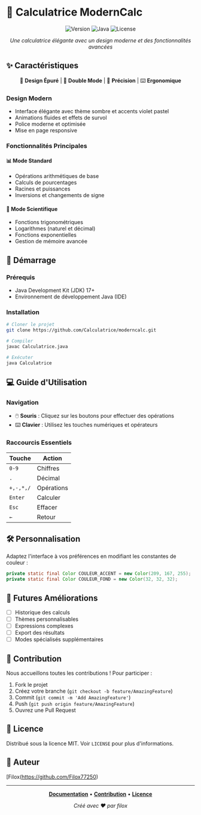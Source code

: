 # 🧮 Calculatrice ModernCalc

<div align="center">

![Version](https://img.shields.io/badge/version-1.1.0-purple)
![Java](https://img.shields.io/badge/Java-17%2B-blueviolet)
![License](https://img.shields.io/badge/license-MIT-blue)

*Une calculatrice élégante avec un design moderne et des fonctionnalités avancées*

</div>

## ✨ Caractéristiques

<div align="center">

🎨 **Design Épuré** | 🔄 **Double Mode** | 🎯 **Précision** | ⌨️ **Ergonomique**

</div>

### Design Modern
- Interface élégante avec thème sombre et accents violet pastel
- Animations fluides et effets de survol
- Police moderne et optimisée
- Mise en page responsive

### Fonctionnalités Principales
#### 📊 Mode Standard
- Opérations arithmétiques de base
- Calculs de pourcentages
- Racines et puissances
- Inversions et changements de signe

#### 🔬 Mode Scientifique
- Fonctions trigonométriques
- Logarithmes (naturel et décimal)
- Fonctions exponentielles
- Gestion de mémoire avancée

## 🚀 Démarrage

### Prérequis
- Java Development Kit (JDK) 17+
- Environnement de développement Java (IDE)

### Installation

```bash
# Cloner le projet
git clone https://github.com/Calculatrice/moderncalc.git

# Compiler
javac Calculatrice.java

# Exécuter
java Calculatrice
```

## 💻 Guide d'Utilisation

### Navigation
- 🖱️ **Souris** : Cliquez sur les boutons pour effectuer des opérations
- ⌨️ **Clavier** : Utilisez les touches numériques et opérateurs

### Raccourcis Essentiels
| Touche | Action |
|--------|---------|
| `0-9` | Chiffres |
| `.` | Décimal |
| `+,-,*,/` | Opérations |
| `Enter` | Calculer |
| `Esc` | Effacer |
| `←` | Retour |

## 🛠️ Personnalisation

Adaptez l'interface à vos préférences en modifiant les constantes de couleur :

```java
private static final Color COULEUR_ACCENT = new Color(209, 167, 255);
private static final Color COULEUR_FOND = new Color(32, 32, 32);
```

## 🔄 Futures Améliorations

- [ ] Historique des calculs
- [ ] Thèmes personnalisables
- [ ] Expressions complexes
- [ ] Export des résultats
- [ ] Modes spécialisés supplémentaires

## 🤝 Contribution

Nous accueillons toutes les contributions ! Pour participer :

1. Fork le projet
2. Créez votre branche (`git checkout -b feature/AmazingFeature`)
3. Commit (`git commit -m 'Add AmazingFeature'`)
4. Push (`git push origin feature/AmazingFeature`)
5. Ouvrez une Pull Request

## 📜 Licence

Distribué sous la licence MIT. Voir `LICENSE` pour plus d'informations.

## 👥 Auteur

[Filox(https://github.com/Filox77250)

---

<div align="center">

**[Documentation](#-guide-dutilisation)** • 
**[Contribution](#-contribution)** • 
**[Licence](#-licence)**

*Créé avec ❤️ par filox*

</div>
